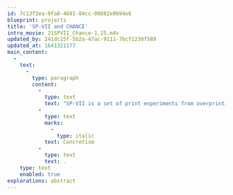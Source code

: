 ```yaml
---
id: 7c13f2ea-9fa8-4681-84cc-00882e0b94e6
blueprint: projects
title: 'SP-VII and CHANCE'
intro_movie: 21SPVII_Chance-1.25.m4v
updated_by: 241dc15f-5b2a-47ac-9111-7bcf1230f589
updated_at: 1641321177
main_content:
  -
    text:
      -
        type: paragraph
        content:
          -
            type: text
            text: "SP-VII is a set of print experiments from overprinting the separate screens used for the SP-VI serigraphs but combined their overprints via a “chance” operating system. These continue to amplify the principles of\_"
          -
            type: text
            marks:
              -
                type: italic
            text: Concretism
          -
            type: text
            text: .
    type: text
    enabled: true
explorations: abstract
---
```

